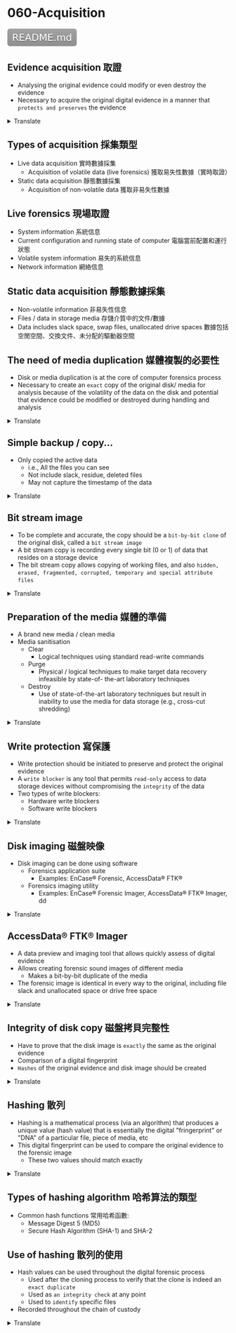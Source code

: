 # 060-Acquisition

[![](README.svg)](README.md)

## Evidence acquisition 取證

* Analysing the original evidence could modify or even destroy the evidence
* Necessary to acquire the original digital evidence in a manner that `protects and preserves` the evidence
<details>
<summary>Translate</summary>
<p>

* 分析原始證據可能會修改甚至破壞證據
* 必須以`保護和保存`證據的方式獲取原始數字證據
</p>
</details>  

## Types of acquisition 採集類型

* Live data acquisition 實時數據採集
  + Acquisition of volatile data (live forensics) 獲取易失性數據（實時取證）
* Static data acquisition 靜態數據採集
  + Acquisition of non-volatile data 獲取非易失性數據

## Live forensics 現場取證

* System information 系統信息
* Current configuration and running state of computer 電腦當前配置和運行狀態
* Volatile system information 易失的系統信息
* Network information 網絡信息

## Static data acquisition 靜態數據採集

* Non-volatile information 非易失性信息
* Files / data in storage media 存儲介質中的文件/數據
* Data includes slack space, swap files, unallocated drive spaces 數據包括空閒空間、交換文件、未分配的驅動器空間

## The need of media duplication 媒體複製的必要性

* Disk or media duplication is at the core of computer forensics process
* Necessary to create an `exact` copy of the original disk/ media for analysis because of the volatility of the data on the disk and potential that evidence could be modified or destroyed during handling and analysis
<details>
<summary>Translate</summary>
<p>

* 磁盤或媒體複製是計算機取證過程的核心
* 必須創建原始磁盤/媒體的`精確`副本以供分析, 因為磁盤上數據的易失性以及在處理和分析過程中證據可能被修改或破壞的可能性
</p>
</details>  

## Simple backup / copy...

* Only copied the active data
  + i.e., All the files you can see
  + Not include slack, residue, deleted files
  + May not capture the timestamp of the data
<details>
<summary>Translate</summary>
<p>

* 只複製活動數據
   * 即, 您可以看到的所有文件
   * 不包括鬆弛、殘留、刪除的文件
   * 可能無法捕獲數據的時間戳
</p>
</details> 

## Bit stream image

* To be complete and accurate, the copy should be a `bit-by-bit clone` of the original disk, called a `bit stream image`
* A bit stream copy is recording every single bit (0 or 1) of data that resides on a storage device
* The bit stream copy allows copying of working files, and also `hidden, erased, fragmented, corrupted, temporary and special attribute files`
<details>
<summary>Translate</summary>
<p>

* 為了完整和準確, 副本應該是原始磁盤的`逐位克隆`, 稱為`位流圖像`
* 位流副本記錄駐留在存儲設備上的數據的每一位（0 或 1）
* 比特流複製允許複製工作文件, 也允許複製`隱藏、擦除、碎片化、損壞、臨時和特殊屬性文件`
</p>
</details> 

## Preparation of the media 媒體的準備

* A brand new media / clean media
* Media sanitisation
  + Clear
    - Logical techniques using standard read-write commands
  + Purge
    - Physical / logical techniques to make target data recovery infeasible by state-of- the-art laboratory techniques
  + Destroy
    - Use of state-of-the-art laboratory techniques but result in inability to use the media for data storage (e.g., cross-cut shredding)
<details>
<summary>Translate</summary>
<p>

* 全新的媒體/乾淨的媒體
* 媒體消毒
   * 清除

     - 使用標準讀寫命令的邏輯技術

   * 清除

     - 通過最先進的實驗室技術使目標數據恢復不可行的物理/邏輯技術

   * 破壞

     - 使用最先進的實驗室技術, 但導致無法使用介質進行數據存儲（例如, 橫切切碎）

</p>
</details> 

## Write protection 寫保護

* Write protection should be initiated to preserve and protect the original evidence
* A `write blocker` is any tool that permits `read-only` access to data storage devices without compromising the `integrity` of the data
* Two types of write blockers:
  + Hardware write blockers
  + Software write blockers
<details>
<summary>Translate</summary>
<p>

* 應啟動寫保護以保存和保護原始證據
* `寫阻止程序`是允許對數據存儲設備進行`只讀`訪問而不損害數據`完整性`的任何工具
* 兩種寫攔截器：
   * 硬件寫攔截器
   * 軟件寫攔截器 
</p>
</details> 

## Disk imaging 磁盤映像

* Disk imaging can be done using software
  + Forensics application suite
    - Examples: EnCase® Forensic, AccessData® FTK®
  + Forensics imaging utility
    - Examples: EnCase® Forensic Imager, AccessData® FTK® Imager, dd
<details>
<summary>Translate</summary>
<p>

* 磁盤映像可以使用軟件完成
   * 取證應用套件

     - 示例：EnCase® Forensic, AccessData® FTK®

   * 取證成像實用程序

     - 示例：EnCase® Forensic Imager, AccessData® FTK® Imager, dd

</p>
</details> 

## AccessData® FTK® Imager

* A data preview and imaging tool that allows quickly assess of digital evidence
* Allows creating forensic sound images of different media
  + Makes a bit-by-bit duplicate of the media
* The forensic image is identical in every way to the original, including file slack and unallocated space or drive free space
<details>
<summary>Translate</summary>
<p>

* 一種數據預覽和成像工具, 可以快速評估數字證據
* 允許創建不同媒體的法醫聲像
   * 逐位複制媒體
* 取證圖像在各方面都與原始圖像相同, 包括文件鬆弛和未分配空間或驅動器可用空間
</p>
</details> 

## Integrity of disk copy 磁盤拷貝完整性

* Have to prove that the disk image is `exactly` the same as the original evidence
* Comparison of a digital fingerprint
* `Hashes` of the original evidence and disk image should be created
<details>
<summary>Translate</summary>
<p>

* 必須證明磁盤映像與原始證據`完全`相同
* 數字指紋的比較
* 應創建原始證據和磁盤映像的`哈希值`
</p>
</details> 

## Hashing 散列

* Hashing is a mathematical process (via an algorithm) that produces a unique value (hash value) that is essentially the digital "fringerprint" or "DNA" of a particular file, piece of media, etc
* This digital fingerprint can be used to compare the original evidence to the forensic image
  + These two values should match exactly
<details>
<summary>Translate</summary>
<p>

* 散列是一個數學過程（通過算法）, 它產生一個獨特的值（散列值）, 它本質上是特定文件、媒體等的數字“邊緣印記”或“DNA”
* 此數字指紋可用於將原始證據與法醫圖像進行比較
   * 這兩個值應該完全匹配
</p>
</details> 

## Types of hashing algorithm 哈希算法的類型

* Common hash functions 常用哈希函數: 
  + Message Digest 5 (MD5)
  + Secure Hash Algorithm (SHA-1) and SHA-2

## Use of hashing 散列的使用

* Hash values can be used throughout the digital forensic process
  + Used after the cloning process to verify that the clone is indeed an `exact duplicate`
  + Used as `an integrity check` at any point
  + Used to `identify` specific files
* Recorded throughout the chain of custody
<details>
<summary>Translate</summary>
<p>

* 哈希值可用於整個數字取證過程
   * 在克隆過程之後用於驗證克隆確實是 `完全重複` 的
   * 在任何時候用作 `完整性檢查`

   * 用於 `識別` 特定文件
* 在整個監管鏈中記錄
</p>
</details> 
